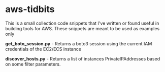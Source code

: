 # aws-tidbits

This is a small collection code snippets that I've written or found useful in building tools for AWS.  These snippets
are meant to be used as examples only

**get_boto_session.py** - Returns a boto3 session using the current IAM credentials of the EC2/ECS instance

**discover_hosts.py** - Returns a list of instances PrivateIPAddresses based on some filter parameters.  